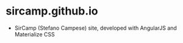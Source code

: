 # sircamp.github.io 

+ SirCamp (Stefano Campese) site, developed with AngularJS and Materialize CSS
